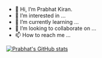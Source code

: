 - 👋 Hi, I’m Prabhat Kiran.
- 👀 I’m interested in ...
- 🌱 I’m currently learning ...
- 💞️ I’m looking to collaborate on ...
- 📫 How to reach me ...

<!---
pksh-23514/pksh-23514 is a ✨ special ✨ repository because its `README.md` (this file) appears on your GitHub profile.
You can click the Preview link to take a look at your changes.
--->

[![Prabhat's GitHub stats](https://github-readme-stats.vercel.app/api?username=pksh-23514&theme=tokyonight)](https://github.com/pksh-23514/pksh-23514)
